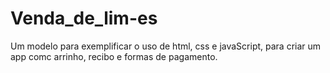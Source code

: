 # Venda_de_lim-es
Um modelo para exemplificar o uso de html, css e javaScript, para criar um app comc arrinho, recibo e formas de pagamento.
